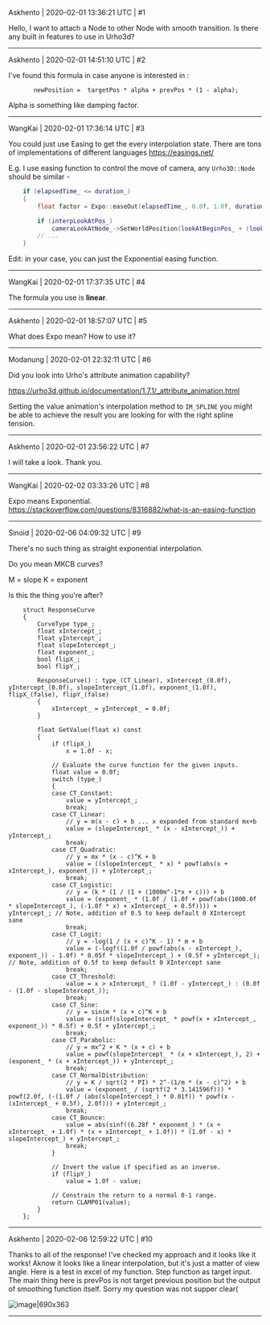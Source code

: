 Askhento | 2020-02-01 13:36:21 UTC | #1

Hello, I want to attach a Node to other Node with smooth transition. Is there any built in features to use in Urho3d?

-------------------------

Askhento | 2020-02-01 14:51:10 UTC | #2

I've found this formula in case anyone is interested in : 
```
       newPosition =  targetPos * alpha + prevPos * (1 - alpha);
```
Alpha is something like damping factor.

-------------------------

WangKai | 2020-02-01 17:36:14 UTC | #3

You could just use Easing to get the every interpolation state. There are tons of implementations of different languages 
https://easings.net/

E.g. I use easing function to control the move of camera, any `Urho3D::Node` should be similar -
```c++
    if (elapsedTime_ <= duration_)
    {
        float factor = Expo::easeOut(elapsedTime_, 0.0f, 1.0f, duration_); //  (epapsed-time, start-value, end-value, total-time)

        if (interpLookAtPos_)
            cameraLookAtNode_->SetWorldPosition(lookAtBeginPos_ + (lookAtEndPos_ - lookAtBeginPos_) * factor);
        // ...
    }
```

Edit: in your case, you can just the Exponential easing function.

-------------------------

WangKai | 2020-02-01 17:37:35 UTC | #4

The formula you use is **linear**.

-------------------------

Askhento | 2020-02-01 18:57:07 UTC | #5

What does Expo mean? How to use it?

-------------------------

Modanung | 2020-02-01 22:32:11 UTC | #6

Did you look into Urho's attribute animation capability?

https://urho3d.github.io/documentation/1.7.1/_attribute_animation.html

Setting the value animation's interpolation method to `IM_SPLINE` you might be able to achieve the result you are looking for with the right spline tension.

-------------------------

Askhento | 2020-02-01 23:56:22 UTC | #7

I will take a look. Thank you.

-------------------------

WangKai | 2020-02-02 03:33:26 UTC | #8

Expo means Exponential.
https://stackoverflow.com/questions/8316882/what-is-an-easing-function

-------------------------

Sinoid | 2020-02-06 04:09:32 UTC | #9

There's no such thing as straight exponential interpolation.

Do you mean MKCB curves? 

M = slope
K = exponent

Is this the thing you're after?

```
    struct ResponseCurve
    {
        CurveType type_;
        float xIntercept_;
        float yIntercept_;
        float slopeIntercept_;
        float exponent_;
        bool flipX_;
        bool flipY_;
    
        ResponseCurve() : type_(CT_Linear), xIntercept_(0.0f), yIntercept_(0.0f), slopeIntercept_(1.0f), exponent_(1.0f), flipX_(false), flipY_(false)
        {
            xIntercept_ = yIntercept_ = 0.0f;
        }
    
        float GetValue(float x) const
        {
            if (flipX_)
                x = 1.0f - x;
    
            // Evaluate the curve function for the given inputs.
            float value = 0.0f;
            switch (type_)
            {
            case CT_Constant:
                value = yIntercept_;
                break;
            case CT_Linear:
                // y = m(x - c) + b ... x expanded from standard mx+b
                value = (slopeIntercept_ * (x - xIntercept_)) + yIntercept_;
                break;
            case CT_Quadratic:
                // y = mx * (x - c)^K + b
                value = ((slopeIntercept_ * x) * powf(abs(x + xIntercept_), exponent_)) + yIntercept_;
                break;
            case CT_Logistic:
                // y = (k * (1 / (1 + (1000m^-1*x + c))) + b
                value = (exponent_ * (1.0f / (1.0f + powf(abs(1000.0f * slopeIntercept_), (-1.0f * x) + xIntercept_ + 0.5f)))) + yIntercept_; // Note, addition of 0.5 to keep default 0 XIntercept sane
                break;
            case CT_Logit:
                // y = -log(1 / (x + c)^K - 1) * m + b
                value = (-logf((1.0f / powf(abs(x - xIntercept_), exponent_)) - 1.0f) * 0.05f * slopeIntercept_) + (0.5f + yIntercept_); // Note, addition of 0.5f to keep default 0 XIntercept sane
                break;
            case CT_Threshold:
                value = x > xIntercept_ ? (1.0f - yIntercept_) : (0.0f - (1.0f - slopeIntercept_));
                break;
            case CT_Sine:
                // y = sin(m * (x + c)^K + b
                value = (sinf(slopeIntercept_ * powf(x + xIntercept_, exponent_)) * 0.5f) + 0.5f + yIntercept_;
                break;
            case CT_Parabolic:
                // y = mx^2 + K * (x + c) + b
                value = powf(slopeIntercept_ * (x + xIntercept_), 2) + (exponent_ * (x + xIntercept_)) + yIntercept_;
                break;
            case CT_NormalDistribution:
                // y = K / sqrt(2 * PI) * 2^-(1/m * (x - c)^2) + b
                value = (exponent_ / (sqrtf(2 * 3.141596f))) * powf(2.0f, (-(1.0f / (abs(slopeIntercept_) * 0.01f)) * powf(x - (xIntercept_ + 0.5f), 2.0f))) + yIntercept_;
                break;
            case CT_Bounce:
                value = abs(sinf((6.28f * exponent_) * (x + xIntercept_ + 1.0f) * (x + xIntercept_ + 1.0f)) * (1.0f - x) * slopeIntercept_) + yIntercept_;
                break;
            }
    
            // Invert the value if specified as an inverse.
            if (flipY_)
                value = 1.0f - value;
    
            // Constrain the return to a normal 0-1 range.
            return CLAMP01(value);
        }
    };
```

-------------------------

Askhento | 2020-02-06 12:59:22 UTC | #10

Thanks to all of the response! 
I've checked my approach and it looks like it works! Aknow it looks like a linear interpolation, but it's just a matter of view angle.
Here is a test in excel of my function. Step function as target input. The main thing here is prevPos is not target previous position but the output of smoothing function itself.
Sorry my question was not supper clear(

![image|690x363](upload://2qxqHQWJoKatXqzgw2eRCpTPfTB.png)

-------------------------

